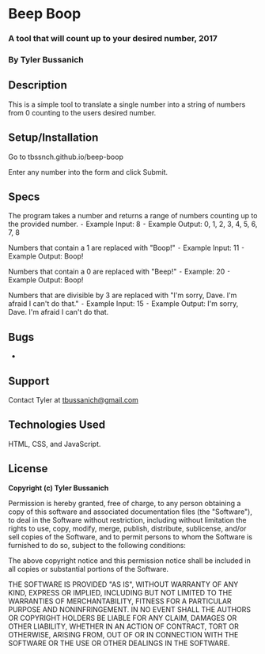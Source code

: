 # Beep Boop
### A tool that will count up to your desired number, 2017
### **By Tyler Bussanich**

## Description

This is a simple tool to translate a single number into a string of numbers from 0 counting to the users desired number.

## Setup/Installation

Go to tbssnch.github.io/beep-boop

Enter any number into the form and click Submit.

## Specs

The program takes a number and returns a range of numbers counting up to the provided number.
⁃	Example Input: 8
⁃	Example Output: 0, 1, 2, 3, 4, 5, 6, 7, 8

Numbers that contain a 1 are replaced with "Boop!"
⁃	Example Input: 11
⁃	Example Output: Boop!

Numbers that contain a 0 are replaced with "Beep!"
⁃	Example: 20
⁃	Example Output: Boop!

Numbers that are divisible by 3 are replaced with "I'm sorry, Dave. I'm afraid I can't do that."
⁃	Example Input: 15
⁃	Example Output:  I'm sorry, Dave. I'm afraid I can't do that.



## Bugs

*

## Support

Contact Tyler at tbussanich@gmail.com

## Technologies Used

HTML, CSS, and JavaScript.


## License

**Copyright (c) Tyler Bussanich**

Permission is hereby granted, free of charge, to any person obtaining a copy
of this software and associated documentation files (the "Software"), to deal
in the Software without restriction, including without limitation the rights
to use, copy, modify, merge, publish, distribute, sublicense, and/or sell
copies of the Software, and to permit persons to whom the Software is
furnished to do so, subject to the following conditions:

The above copyright notice and this permission notice shall be included in all
copies or substantial portions of the Software.

THE SOFTWARE IS PROVIDED "AS IS", WITHOUT WARRANTY OF ANY KIND, EXPRESS OR
IMPLIED, INCLUDING BUT NOT LIMITED TO THE WARRANTIES OF MERCHANTABILITY,
FITNESS FOR A PARTICULAR PURPOSE AND NONINFRINGEMENT. IN NO EVENT SHALL THE
AUTHORS OR COPYRIGHT HOLDERS BE LIABLE FOR ANY CLAIM, DAMAGES OR OTHER
LIABILITY, WHETHER IN AN ACTION OF CONTRACT, TORT OR OTHERWISE, ARISING FROM,
OUT OF OR IN CONNECTION WITH THE SOFTWARE OR THE USE OR OTHER DEALINGS IN THE
SOFTWARE.

